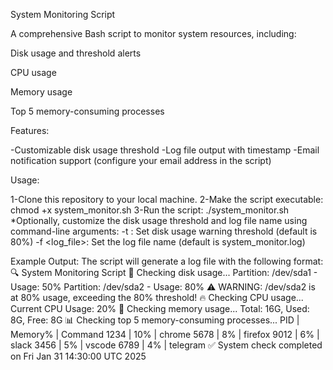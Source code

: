 System Monitoring Script


A comprehensive Bash script to monitor system resources, including:

Disk usage and threshold alerts

CPU usage

Memory usage

Top 5 memory-consuming processes

Features:

-Customizable disk usage threshold
-Log file output with timestamp
-Email notification support (configure your email address in the script)

Usage:

1-Clone this repository to your local machine.
2-Make the script executable: chmod +x system_monitor.sh
3-Run the script: ./system_monitor.sh
*Optionally, customize the disk usage threshold and log file name using command-line arguments:
-t <threshold>: Set disk usage warning threshold (default is 80%)
-f <log_file>: Set the log file name (default is system_monitor.log)

Example Output:
The script will generate a log file with the following format:
🔍 System Monitoring Script
📂 Checking disk usage...
Partition: /dev/sda1 - Usage: 50%
Partition: /dev/sda2 - Usage: 80%
⚠️ WARNING: /dev/sda2 is at 80% usage, exceeding the 80% threshold!
🔥 Checking CPU usage...
Current CPU Usage: 20%
💾 Checking memory usage...
Total: 16G, Used: 8G, Free: 8G
📊 Checking top 5 memory-consuming processes...
PID | Memory% | Command
1234 | 10% | chrome
5678 | 8% | firefox
9012 | 6% | slack
3456 | 5% | vscode
6789 | 4% | telegram
✅ System check completed on Fri Jan 31 14:30:00 UTC 2025
